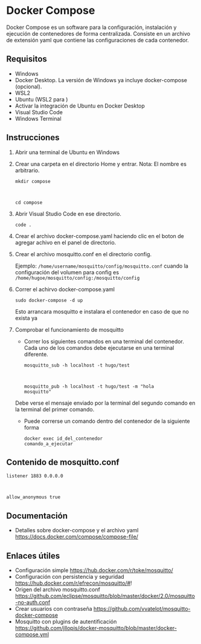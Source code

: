 # Docker Compose

Docker Compose es un software para la configuración, instalación y ejecución de contenedores de forma centralizada. Consiste en un archivo de extensión yaml que contiene las configuraciones de cada contenedor.

## Requisitos

- Windows
- Docker Desktop. La versión de Windows ya incluye docker-compose (opcional).
- WSL2
- Ubuntu (WSL2 para )
- Activar la integración de Ubuntu en Docker Desktop
- Visual Studio Code
- Windows Terminal

## Instrucciones

1. Abrir una terminal de Ubuntu en Windows
2. Crear una carpeta en el directorio Home y entrar. Nota: El nombre es arbitrario.

    <code>mkdir compose

    cd compose</code>
3. Abrir Visual Studio Code en ese directorio.

    <code>code .</code>
4. Crear el archivo docker-compose.yaml haciendo clic en el boton de agregar achivo en el panel de directorio.
5. Crear el archivo mosquitto.conf en el directorio config. 

    Ejemplo: <code>/home/username/mosquitto/config/mosquitto.conf</code> cuando la configuración del volumen para config es <code>/home/hugoe/mosquitto/config:/mosquitto/config</code>
    
6. Correr el achirvo docker-compose.yaml

    <code>sudo docker-compose -d up</code>

    Esto arrancara mosquitto e instalara el contenedor en caso de que no exista ya

7. Comprobar el funcionamiento de mosquitto

    - Correr los siguientes comandos en una terminal del contenedor. Cada uno de los comandos debe ejecutarse en una terminal diferente.

        <code>mosquitto_sub -h localhost -t hugo/test
        
        mosquitto_pub -h localhost -t hugo/test -m "hola mosquitto"</code>

    Debe verse el mensaje enviado por la terminal del segundo comando en la terminal del primer comando.

    - Puede correrse un comando dentro del contenedor de la siguiente forma

        <code>docker exec id_del_contenedor comando_a_ejecutar</code>

## Contenido de mosquitto.conf
<code>listener 1883 0.0.0.0

allow_anonymous true</code>


## Documentación

- Detalles sobre docker-compose y el archivo yaml 
https://docs.docker.com/compose/compose-file/


## Enlaces útiles
- Configuración simple https://hub.docker.com/r/toke/mosquitto/
- Configuración con persistencia y seguridad https://hub.docker.com/r/efrecon/mosquitto/#!
- Origen del archivo mosquitto.conf https://github.com/eclipse/mosquitto/blob/master/docker/2.0/mosquitto-no-auth.conf
- Crear usuarios con contraseña https://github.com/vvatelot/mosquitto-docker-compose
- Mosquitto con plugins de autentificación https://github.com/jllopis/docker-mosquitto/blob/master/docker-compose.yml
